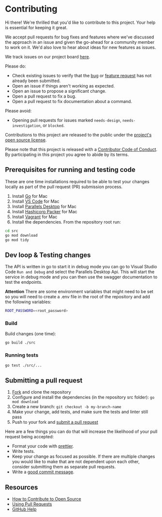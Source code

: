 # Contributing

[fork]: https://github.com/Parallels/pd-api-service/fork
[pr]: https://github.com/Parallels/pd-api-service/compare
[code-of-conduct]: CODE_OF_CONDUCT.md

Hi there! We're thrilled that you'd like to contribute to this project. Your help
is essential for keeping it great.

We accept pull requests for bug fixes and features where we've discussed the
approach in an issue and given the go-ahead for a community member to work on
it. We'd also love to hear about ideas for new features as issues.

We track issues on our project board [here](https://github.com/orgs/Parallels/projects/6/views/1).

Please do:

* Check existing issues to verify that the [bug][bug issues] or
  [feature request][feature request issues] has not already been submitted.
* Open an issue if things aren't working as expected.
* Open an issue to propose a significant change.
* Open a pull request to fix a bug.
* Open a pull request to fix documentation about a command.

Please avoid:

* Opening pull requests for issues marked `needs-design`, `needs-investigation`,
  or `blocked`.

Contributions to this project are released to the public under the
[project's open source license](LICENSE).

Please note that this project is released with a
[Contributor Code of Conduct][code-of-conduct]. By participating in this project
you agree to abide by its terms.

## Prerequisites for running and testing code

These are one time installations required to be able to test your changes locally
as part of the pull request (PR) submission process.

1. Install [Go](https://golang.org/dl/) for Mac
2. Install [VS Code](https://code.visualstudio.com/download) for Mac
3. Install [Parallels Desktop](https://www.parallels.com/uk/products/desktop/pro/)
   for Mac
4. Install [Hashicorp Packer](https://www.packer.io/downloads) for Mac
5. Install [Vagrant](https://www.vagrantup.com/downloads.html) for Mac
6. Install the dependencies. From the repository root run:

```bash
cd src
go mod download
go mod tidy
```

## Dev loop & Testing changes

The API is written in go to start it in debug mode you can go to Visual Studio
Code `Run and Debug` and select the Parallels Desktop Api. This will start the
service in debug mode and you can then use the swagger documentation to test
the endpoints.

**Attention** There are some environment variables that might need to be set
so you will need to create a .env file in the root of the repository and add the
following variables:

```bash
ROOT_PASSWORD=<root_password>
```

### Build

Build changes (one time):

```bash
go build ./src
```

### Running tests

```bash
go test ./src/...
```

## Submitting a pull request

1. [Fork][fork] and clone the repository
2. Configure and install the dependencies (in the repository src folder):
   `go mod download`
3. Create a new branch: `git checkout -b my-branch-name`
4. Make your change, add tests, and make sure the tests and linter still pass
5. Push to your fork and [submit a pull request][pr]

Here are a few things you can do that will increase the likelihood of your pull
request being accepted:

* Format your code with [prettier](https://prettier.io/).
* Write tests.
* Keep your change as focused as possible. If there are multiple changes you
  would like to make that are not dependent upon each other, consider submitting
  them as separate pull requests.
* Write a [good commit message](http://tbaggery.com/2008/04/19/a-note-about-git-commit-messages.html).

## Resources

* [How to Contribute to Open Source](https://opensource.guide/how-to-contribute/)
* [Using Pull Requests](https://help.github.com/articles/about-pull-requests/)
* [GitHub Help](https://help.github.com)

[bug issues]: https://github.com/Parallels/pd-api-service/labels/bug
[feature request issues]: https://github.com/Parallels/pd-api-service/labels/enhancement
